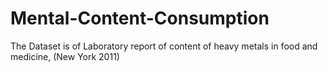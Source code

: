 # Mental-Content-Consumption
The Dataset is of Laboratory report of content of heavy metals in food and medicine, (New York 2011)

